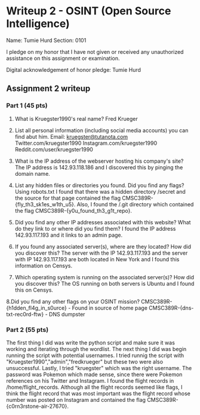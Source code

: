Writeup 2 - OSINT (Open Source Intelligence)
======

Name: Tumie Hurd
Section: 0101

I pledge on my honor that I have not given or received any unauthorized assistance on this assignment or examination.

Digital acknowledgement of honor pledge: Tumie Hurd

## Assignment 2 writeup

### Part 1 (45 pts)

1. What is Kruegster1990's real name?
Fred Krueger

2. List all personal information (including social media accounts) you can find abut him.
Email: kruegster@tutanota.com
Twitter.com/kruegster1990
Instagram.com/kruegster1990
Reddit.com/user/kruegster1990

3. What is the IP address of the webserver hosting his company's site?
The IP address is 142.93.118.186 and I discovered this by pinging the domain name.

4. List any hidden files or directories you found. Did you find any flags?
Using robots.txt I found that there was a hidden directory /secret and the source for that page contained the flag CMSC389R-{fly_th3_sk1es_w1th_u5}.
Also, I found the /.git directory which contained the flag CMSC389R-{y0u_found_th3_g1t_repo}.

5. Did you find any other IP addresses associated with this website? What do they link to or where did you find them?
I found the IP address 142.93.117.193 and it links to an admin page. 

6. If you found any associated server(s), where are they located? How did you discover this?
The server with the IP 142.93.117.193 and the server with IP 142.93.117.193 are both located in New York and I found this information on Censys.

7. Which operating system is running on the associated server(s)? How did you discover this? 
The OS running on both servers is Ubuntu and I found this on Censys.

8.Did you find any other flags on your OSINT mission?
CMSC389R-{h1dden_fl4g_in_s0urce} - Found in source of home page
CMSC389R-{dns-txt-rec0rd-ftw} - DNS dumpster


### Part 2 (55 pts)

The first thing I did was write the python script and make sure it was working and iterating through the wordlist.  The next thing I did was begin running the script with potential usernames.  I tried runnig the script with "Kruegster1990","admin","fredkrueger" but these two were also unsuccessful.  Lastly, I tried "kruegster" which was the right username.  The password was Pokemon which made sense, since there were Pokemon references on his Twitter and Instagram.  I found the flight records in /home/flight_records.  Although all the flight records seemed like flags, I think the flight record that was most important was the flight record whose number was posted on Instagram and contained the flag CMSC389R-{c0rn3rstone-air-27670}.

